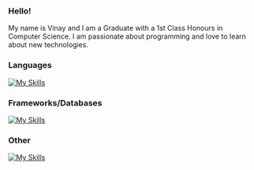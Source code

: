 ### Hello!

My name is Vinay and I am a Graduate with a 1st Class Honours in Computer Science. I am passionate about programming and love to learn about new technologies. 

### Languages
[![My Skills](https://skillicons.dev/icons?i=java,r,py,cs,html,css,js)](https://skillicons.dev)

### Frameworks/Databases
[![My Skills](https://skillicons.dev/icons?i=spring,react,redux,sqlite,mysql,postgres)](https://skillicons.dev)

### Other
[![My Skills](https://skillicons.dev/icons?i=visualstudio,unity,windows,azure,discord,eclipse,git,gmail,powershell,postman,pycharm)](https://skillicons.dev)

<!--
**VinPal5554/VinPal5554** is a ✨ _special_ ✨ repository because its `README.md` (this file) appears on your GitHub profile.

Here are some ideas to get you started:

- 🔭 I’m currently working on ...
- 🌱 I’m currently learning ...
- 👯 I’m looking to collaborate on ...
- 🤔 I’m looking for help with ...
- 💬 Ask me about ...
- 📫 How to reach me: ...
- 😄 Pronouns: ...
- ⚡ Fun fact: ...
-->
